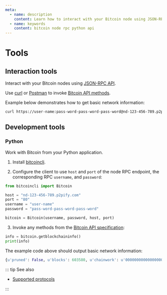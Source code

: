 ```yaml
---
meta:
  - name: description
    content: Learn how to interact with your Bitcoin node using JSON-RPC API. Learn how to connect a Python application to your Bitcoin node.
  - name: keywords
    content: bitcoin node rpc python api
---
```


# Tools

## Interaction tools

Interact with your Bitcoin nodes using <a href="https://en.bitcoin.it/wiki/API_reference_(JSON-RPC)#JSON-RPC" rel="nofollow">JSON-RPC API</a>.

Use <a href="https://curl.haxx.se" rel="nofollow">curl</a> or <a href="https://www.getpostman.com" rel="nofollow">Postman</a> to invoke <a href="https://bitcoin.org/en/developer-reference#bitcoin-core-apis" rel="nofollow">Bitcoin API methods</a>.

Example below demonstrates how to get basic network information:

``` sh
curl https://user-name:pass-word-pass-word-pass-word@nd-123-456-789.p2pify.com -d '{"method":"getblockchaininfo","params":[],"id":1}'
```

## Development tools

### Python

Work with Bitcoin from your Python application.

1. Install <a href="https://github.com/chainstack/bitcoincli" rel="nofollow">bitcoincli</a>.

2. Configure the client to use `host` and `port` of the node RPC endpoint, the corresponding RPC `username`, and `password`:

``` python
from bitcoincli import Bitcoin

host = "nd-123-456-789.p2pify.com"
port = "80"
username = "user-name"
password = "pass-word-pass-word-pass-word"

bitcoin = Bitcoin(username, password, host, port)
```

3. Invoke any methods from the <a href="https://bitcoin.org/en/developer-reference#bitcoin-core-apis" rel="nofollow">Bitcoin API specification</a>:

``` python
info = bitcoin.getblockchaininfo()
print(info)
```

The example code above should output basic network information:

``` python
{u'pruned': False, u'blocks': 603580, u'chainwork': u'00000000000000000000000000000000000000000a0baf330c67a89653c67005', u'chain': u'main', u'difficulty': 12720005267390.51, u'bip9_softforks': {u'csv': {u'status': u'active', u'since': 419328, u'timeout': 1493596800, u'startTime': 1462060800}, u'segwit': {u'status': u'active', u'since': 481824, u'timeout': 1510704000, u'startTime': 1479168000}}, u'warnings': u'', u'softforks': [{u'version': 2, u'id': u'bip34', u'reject': {u'status': True}}, {u'version': 3, u'id': u'bip66', u'reject': {u'status': True}}, {u'version': 4, u'id': u'bip65', u'reject': {u'status': True}}], u'initialblockdownload': False, u'headers': 603580, u'mediantime': 1573647950, u'verificationprogress': 0.9999919488385801, u'bestblockhash': u'000000000000000000068b536474a44f9e0a0a0ab6be75d9afdaddc8c513bcea', u'size_on_disk': 282597514457}
```

::: tip See also

* [Supported protocols](/platform/supported-protocols)

:::
